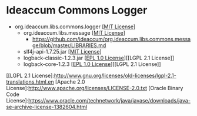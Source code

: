 # Ideaccum Commons Logger

+ org.ideaccum.libs.commons.logger [[MIT License]]
  + org.ideaccum.libs.message [[MIT License]]
    + https://github.com/ideaccum/org.ideaccum.libs.commons.message/blob/master/LIBRARIES.md
  + slf4j-api-1.7.25.jar [[MIT License]]  
  + logback-classic-1.2.3.jar [[EPL 1.0 License]][[LGPL 2.1 License]]  
  + logback-core-1.2.3 [[EPL 1.0 License]][[LGPL 2.1 License]]  

[MIT License]:https://opensource.org/licenses/MIT
[BSD License]:https://opensource.org/licenses/bsd-license.php
[EPL 1.0 License]:https://www.eclipse.org/legal/epl-v10.html
[[LGPL 2.1 License]:http://www.gnu.org/licenses/old-licenses/lgpl-2.1-translations.html.en
[Apache 2.0 License]:http://www.apache.org/licenses/LICENSE-2.0.txt
[Oracle Binary Code License]:https://www.oracle.com/technetwork/java/javase/downloads/java-se-archive-license-1382604.html
